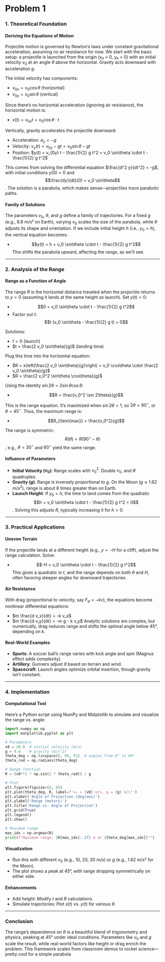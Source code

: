 # Problem 1



### 1. Theoretical Foundation

#### Deriving the Equations of Motion

Projectile motion is governed by Newton’s laws under constant gravitational acceleration, assuming no air resistance for now. We start with the basic setup: a projectile is launched from the origin (x₀ = 0, y₀ = 0) with an initial velocity $v_0$ at an angle $\theta$ above the horizontal. Gravity acts downward with acceleration $g$.

The initial velocity has components:
- $v_{0x} = v_0 \cos\theta$ (horizontal)
- $v_{0y} = v_0 \sin\theta$ (vertical)

Since there’s no horizontal acceleration (ignoring air resistance), the horizontal motion is:
- $x(t) = v_{0x} t = v_0 \cos\theta \cdot t$

Vertically, gravity accelerates the projectile downward:

- Acceleration: $a_y = -g$
- Velocity: $v_y(t) = v_{0y} - g t = v_0 \sin\theta - g t$
- Position: $y(t) = v_{0y} t - \frac{1}{2} g t^2 = v_0 \sin\theta \cdot t - \frac{1}{2} g t^2$

This comes from solving the differential equation
 $\frac{d^2 y}{dt^2} = -g$, with initial conditions $y(0) = 0$ and $$\frac{dy}{dt}(0) = v_0 \sin\theta$$. The solution is a parabola, which makes sense—projectiles trace parabolic paths.

#### Family of Solutions

The parameters $v_0$, $\theta$, and $g$ define a family of trajectories. For a fixed $g$ (e.g., 9.8 m/s² on Earth), varying $v_0$ scales the size of the parabola, while $\theta$ adjusts its shape and orientation. If we include initial height $h$ (i.e., $y_0 = h$), the vertical equation becomes:
- $$y(t) = h + v_0 \sin\theta \cdot t - \frac{1}{2} g t^2$$
This shifts the parabola upward, affecting the range, as we’ll see.

---

### 2. Analysis of the Range

#### Range as a Function of Angle
The range $R$ is the horizontal distance traveled when the projectile returns to $y = 0$ (assuming it lands at the same height as launch). Set $y(t) = 0$:
- $$0 = v_0 \sin\theta \cdot t - \frac{1}{2} g t^2$$
- Factor out $t$: $$t (v_0 \sin\theta - \frac{1}{2} g t) = 0$$

Solutions:
- $t = 0$ (launch)
- $t = \frac{2 v_0 \sin\theta}{g}$ (landing time)

Plug this time into the horizontal equation:

- $R = x\left(\frac{2 v_0 \sin\theta}{g}\right) = v_0 \cos\theta \cdot \frac{2 v_0 \sin\theta}{g}$
- $R = \frac{2 v_0^2 \sin\theta \cos\theta}{g}$


Using the identity $\sin 2\theta = 2 \sin\theta \cos\theta$:
- $$R = \frac{v_0^2 \sin 2\theta}{g}$$

This is the range equation. It’s maximized when $\sin 2\theta = 1$, so $2\theta = 90^\circ$, or $\theta = 45^\circ$. Thus, the maximum range is:
- $$R_{\text{max}} = \frac{v_0^2}{g}$$

The range is symmetric: $$R(\theta) = R(90^\circ - \theta)$$, e.g., $\theta = 30^\circ$ and $60^\circ$ yield the same range.

#### Influence of Parameters
- **Initial Velocity ($v_0$)**: Range scales with $v_0^2$. Double $v_0$, and $R$ quadruples.
- **Gravity ($g$)**: Range is inversely proportional to $g$. On the Moon ($g \approx 1.62 \, \text{m/s}^2$), range is about 6 times greater than on Earth.
- **Launch Height**: If $y_0 = h$, the time to land comes from the quadratic $$h + v_0 \sin\theta \cdot t - \frac{1}{2} g t^2 = 0$$. Solving this adjusts $R$, typically increasing it for $h > 0$.

---

### 3. Practical Applications

#### Uneven Terrain
If the projectile lands at a different height (e.g., $y = -H$ for a cliff), adjust the range calculation. Solve:
- $$-H = v_0 \sin\theta \cdot t - \frac{1}{2} g t^2$$
This gives a quadratic in $t$, and the range depends on both $\theta$ and $H$, often favoring steeper angles for downward trajectories.

#### Air Resistance
With drag (proportional to velocity, say $F_d = -k v$), the equations become nonlinear differential equations:
- $m \frac{d v_x}{dt} = -k v_x$
- $m \frac{d v_y}{dt} = -m g - k v_y$
Analytic solutions are complex, but numerically, drag reduces range and shifts the optimal angle below 45°, depending on $k$.

#### Real-World Examples
- **Sports**: A soccer ball’s range varies with kick angle and spin (Magnus effect adds complexity).
- **Artillery**: Gunners adjust $\theta$ based on terrain and wind.
- **Spacecraft**: Launch angles optimize orbital insertion, though gravity isn’t constant.

---

### 4. Implementation

#### Computational Tool
Here’s a Python script using NumPy and Matplotlib to simulate and visualize the range vs. angle:

```python
import numpy as np
import matplotlib.pyplot as plt

# Parameters
v0 = 20.0  # initial velocity (m/s)
g = 9.8    # gravity (m/s^2)
theta_deg = np.linspace(0, 90, 91)  # angles from 0° to 90°
theta_rad = np.radians(theta_deg)

# Range function
R = (v0**2 * np.sin(2 * theta_rad)) / g

# Plot
plt.figure(figsize=(8, 6))
plt.plot(theta_deg, R, label=f'v₀ = {v0} m/s, g = {g} m/s²')
plt.xlabel('Angle of Projection (degrees)')
plt.ylabel('Range (meters)')
plt.title('Range vs. Angle of Projection')
plt.grid(True)
plt.legend()
plt.show()

# Maximum range
max_idx = np.argmax(R)
print(f"Maximum range: {R[max_idx]:.2f} m at {theta_deg[max_idx]}°")
```

#### Visualization
- Run this with different $v_0$ (e.g., 10, 20, 30 m/s) or $g$ (e.g., 1.62 m/s² for the Moon).
- The plot shows a peak at 45°, with range dropping symmetrically on either side.

#### Enhancements
- Add height: Modify $t$ and $R$ calculations.
- Simulate trajectories: Plot $x(t)$ vs. $y(t)$ for various $\theta$.

---

### Conclusion
The range’s dependence on $\theta$ is a beautiful blend of trigonometry and physics, peaking at 45° under ideal conditions. Parameters like $v_0$ and $g$ scale the result, while real-world factors like height or drag enrich the problem. This framework scales from classroom demos to rocket science—pretty cool for a simple parabola